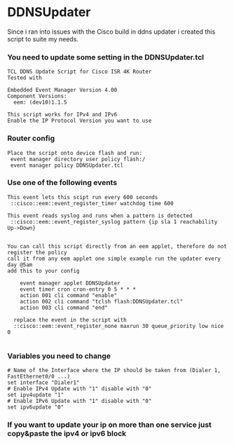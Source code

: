 # DDNSUpdater

Since i ran into issues with the Cisco build in ddns updater i created this script to suite my needs.

### You need to update some setting in the DDNSUpdater.tcl 
```
TCL DDNS Update Script for Cisco ISR 4K Router
Tested with 

Embedded Event Manager Version 4.00
Component Versions:
  eem: (dev10)1.1.5
 
This script works for IPv4 and IPv6
Enable the IP Protocol Version you want to use
```
### Router config
```
Place the script onto device flash and run:
 event manager directory user policy flash:/
 event manager policy DDNSUpdater.tcl
```

### Use one of the following events

```
This event lets this scipt run every 600 seconds
 ::cisco::eem::event_register_timer watchdog time 600

This event reads syslog and runs when a pattern is detected 
 ::cisco::eem::event_register_syslog pattern {ip sla 1 reachability Up->Down}

  
You can call this script directly from an eem applet, therefore do not register the policy
call it from any eem applet one simple example run the updater every day @5am
add this to your config
	
	event manager applet DDNSUpdater
 	event timer cron cron-entry 0 5 * * *
 	action 001 cli command "enable"
 	action 002 cli command "tclsh flash:DDNSUpdater.tcl"
	action 003 cli command "end"
 	
  replace the event in the script with
  ::cisco::eem::event_register_none maxrun 30 queue_priority low nice 0
  
```
### Variables you need to change
```
# Name of the Interface where the IP should be taken from (Dialer 1, FastEthernet0/0 ...)
set interface "Dialer1"
# Enable IPv4 Update with "1" disable with "0"
set ipv4update "1"
# Enable IPv6 Update with "1" disable with "0"
set ipv6update "0"

```

### If you want to update your ip on more than one service just copy&paste the ipv4 or ipv6 block
